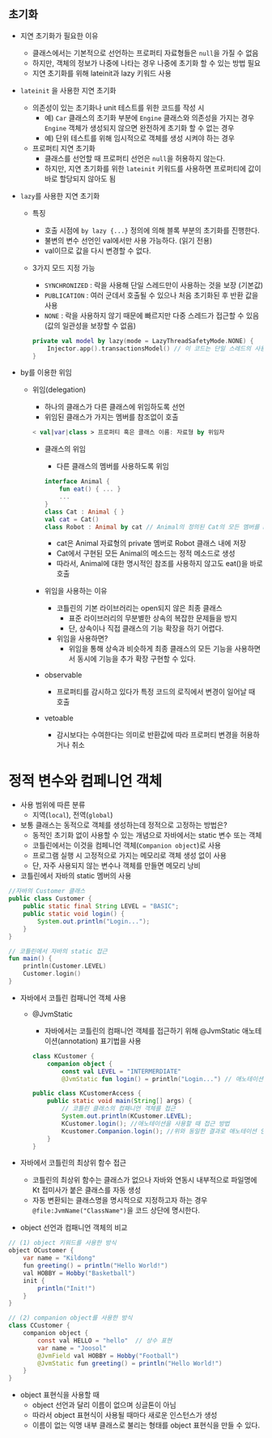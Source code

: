 ## 초기화
- 지연 초기화가 필요한 이유
    - 클래스에서는 기본적으로 선언하는 프로퍼티 자료형들은 `null`을 가질 수 없음
    - 하지만, 객체의 정보가 나중에 나타는 경우 나중에 초기화 할 수 있는 방법 필요
    - 지연 초기화를 위해 lateinit과 lazy 키워드 사용
- `lateinit` 을 사용한 지연 초기화
    - 의존성이 있는 초기화나 unit 테스트를 위한 코드를 작성 시
        - 예) `Car` 클래스의 초기화 부분에 `Engine` 클래스와 의존성을 가지는 경우 `Engine` 객체가 생성되지 않으면 완전하게 초기화 할 수 없는 경우
        - 예) 단위 테스트를 위해 임시적으로 객체를 생성 시켜야 하는 경우
    - 프로퍼티 지연 초기화
        - 클래스를 선언할 때 프로퍼티 선언은 `null`을 허용하지 않는다.
        - 하지만, 지연 초기화를 위한 `lateinit` 키워드를 사용하면 프로퍼티에 값이 바로 할당되지 않아도 됨
- `lazy`를 사용한 지연 초기화
    - 특징
        - 호출 시점에 `by lazy {...}` 정의에 의해 블록 부분의 초기화를 진행한다.
        - 불변의 변수 선언인 val에서만 사용 가능하다. (읽기 전용)
        - val이므로 값을 다시 변경할 수 없다.
    - 3가지 모드 지정 가능
        - `SYNCHRONIZED` : 락을 사용해 단일 스레드만이 사용하는 것을 보장 (기본값)
        - `PUBLICATION` : 여러 군데서 호출될 수 있으나 처음 초기화된 후 반환 값을 사용
        - `NONE` : 락을 사용하지 않기 때문에 빠르지만 다중 스레드가 접근할  수 있음(값의 일관성을 보장할 수 없음)

        ```kotlin
        private val model by lazy(mode = LazyThreadSafetyMode.NONE) {
            Injector.app().transactionsModel() // 이 코드는 단일 스레드의 사용이 보장될 때
        }
        ```

- by를 이용한 위임
    - 위임(delegation)
        - 하나의 클래스가 다른 클래스에 위임하도록 선언
        - 위임된 클래스가 가지는 멤버를 참조없이 호출
        
        ```kotlin
        < val|var|class > 프로퍼티 혹은 클래스 이름: 자료형 by 위임자
        ```

        - 클래스의 위임
            - 다른 클래스의 멤버를 사용하도록 위임

            ```kotlin
            interface Animal {
                fun eat() { ... }
                ...
            }
            class Cat : Animal { }
            val cat = Cat()
            class Robot : Animal by cat // Animal의 정의된 Cat의 모든 멤버를 Robot에 위임
            ```

            - cat은 Animal 자료형의 private 멤버로 Robot 클래스 내에 저장
            - Cat에서 구현된 모든 Animal의 메소드는 정적 메소드로 생성
            - 따라서, Animal에 대한 명시적인 참조를 사용하지 않고도 eat()을 바로 호출
        - 위임을 사용하는 이유
            - 코틀린의 기본 라이브러리는 open되지 않은 최종 클래스
                - 표준 라이브러리의 무분별한 상속의 복잡한 문제들을 방지
                - 단, 상속이나 직접 클래스의 기능 확장을 하기 어렵다.
            - 위임을 사용하면?
                - 위임을 통해 상속과 비슷하게 최종 클래스의 모든 기능을 사용하면서 동시에 기능을 추가 확장 구현할 수 있다.
        - observable
            - 프로퍼티를 감시하고 있다가 특정 코드의 로직에서 변경이 일어날 때 호출
        - vetoable
            - 감시보다는 수여한다는 의미로 반환값에 따라 프로퍼티 변경을 허용하거나 취소

# 정적 변수와 컴페니언 객체
- 사용 범위에 따른 분류
    - 지역(`local`), 전역(`global`)
- 보통 클래스는 동적으로 객체를 생성하는데 정적으로 고정하는 방법은?
    - 동적인 초기화 없이 사용할 수 있는 개념으로 자바에서는 static 변수 또는 객체
    - 코틀린에서는 이것을 컴페니언 객체(`Companion object`)로 사용
    - 프로그램 실행 시 고정적으로 가지는 메모리로 객체 생성 없이 사용
    - 단, 자주 사용되지 않는 변수나 객체를 만들면 메모리 낭비
- 코틀린에서 자바의 static 멤버의 사용

```java
//자바의 Customer 클래스
public class Customer {
    public static final String LEVEL = "BASIC";
    public static void login() {
        System.out.println("Login...");
    }
}
```

```kotlin
// 코틀린에서 자바의 static 접근
fun main() {
    println(Customer.LEVEL)
    Customer.login()
}
```

- 자바에서 코틀린 컴패니언 객체 사용
    - @JvmStatic
        - 자바에서는 코틀린의 컴패니언 객체를 접근하기 위해 @JvmStatic 애노테이션(annotation) 표기법을 사용

        ```kotlin
        class KCustomer {
            companion object {
                const val LEVEL = "INTERMERDIATE"
                @JvmStatic fun login() = println("Login...") // 애노테이션 표기 사용
        ```

        ```java
        public class KCustomerAccess {
            public static void main(String[] args) {
                // 코틀린 클래스의 컴패니언 객체를 접근
                System.out.println(KCustomer.LEVEL);
                KCustomer.login(); //애노테이션을 사용할 때 접근 방법
                Kcustomer.Companion.login(); //위와 동일한 결과로 애노테이션 안 쓸 때 접근 방법
            }
        }
        ```

- 자바에서 코틀린의 최상위 함수 접근
    - 코틀린의 최상위 함수는 클래스가 없으나 자바와 연동시 내부적으로 파일명에 Kt 접미사가 붙은 클래스를 자동 생성
    - 자동 변환되는 클래스명을 명시적으로 지정하고자 하는 경우 `@file:JvmName("ClassName")`을 코드 상단에 명시한다.
- object 선언과 컴패니언 객체의 비교

```java
// (1) object 키워드를 사용한 방식
object OCustomer {
    var name = "Kildong"
    fun greeting() = println("Hello World!")
    val HOBBY = Hobby("Basketball")
    init {
        println("Init!")
    }
}

// (2) companion object를 사용한 방식
class CCustomer {
    companion object {
        const val HELLO = "hello"  // 상수 표현
        var name = "Joosol"  
        @JvmField val HOBBY = Hobby("Football")
        @JvmStatic fun greeting() = println("Hello World!")
    }
}
```

- object 표현식을 사용할 때
    - object 선언과 달리 이름이 없으며 싱글톤이 아님
    - 따라서 object 표현식이 사용될 때마다 새로운 인스턴스가 생성
    - 이름이 없는 익명 내부 클래스로 불리는 형태를 object 표현식을 만들 수 있다.